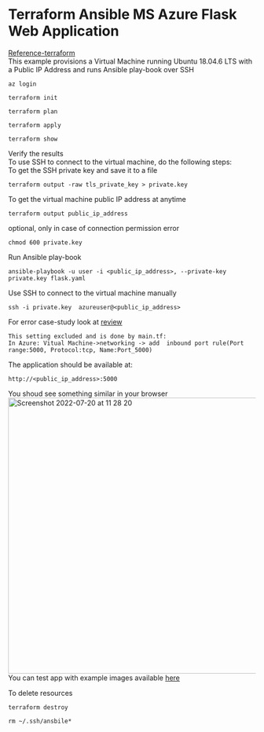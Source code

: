 # Terraform Ansible MS Azure Flask Web Application
[Reference-terraform](https://docs.microsoft.com/en-us/azure/developer/terraform/create-linux-virtual-machine-with-infrastructure)<br/>
This example provisions a Virtual Machine running Ubuntu 18.04.6 LTS with a Public IP Address and runs Ansible play-book over SSH<br>
``` 
az login
```
```
terraform init
```
```
terraform plan 
```
```
terraform apply
```
```
terraform show
```
Verify the results<br/>
To use SSH to connect to the virtual machine, do the following steps:<br/>
To get the SSH private key and save it to a file
```
terraform output -raw tls_private_key > private.key 
```
To get the virtual machine public IP address at anytime
```
terraform output public_ip_address
```
optional, only in case of connection permission error
```
chmod 600 private.key 
```
Run Ansible play-book
```
ansible-playbook -u user -i <public_ip_address>, --private-key private.key flask.yaml
```
Use SSH to connect to the virtual machine manually 
```
ssh -i private.key  azureuser@<public_ip_address>
```
For error case-study look at [review](https://github.com/MasoudMoeini/Terraform-Ansible-MS-Azure-Flask-Web-Application/blob/main/review.txt) <br/>
```
This setting excluded and is done by main.tf:
In Azure: Vitual Machine->networking -> add  inbound port rule(Port range:5000, Protocol:tcp, Name:Port_5000) 
```
The application should be available at:<br/>
```
http://<public_ip_address>:5000
```
You shoud see something similar in your browser<br>
<img width="562" alt="Screenshot 2022-07-20 at 11 28 20" src="https://user-images.githubusercontent.com/43514418/179948546-46c2602a-9b57-4f9b-b4f6-4bc5367e6342.png"><br/>
You can test app with example images available [here](https://github.com/MasoudMoeini/Terraform-Ansible-MS-Azure-Flask-Web-Application/tree/main/example%20images%20)<br>

To delete resources
```
terraform destroy
```
```
rm ~/.ssh/ansbile*
```



